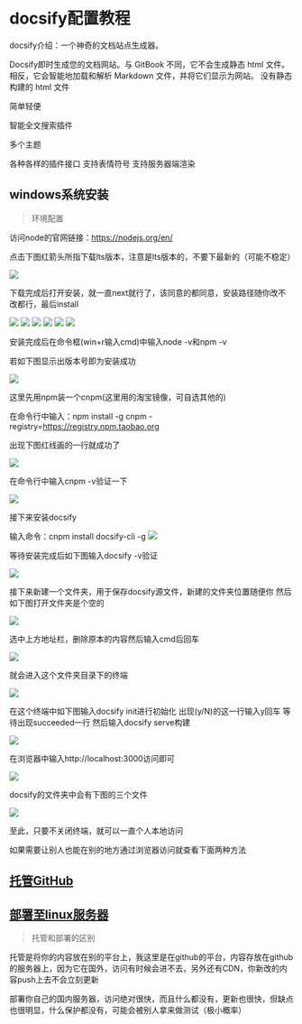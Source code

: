 # docsify配置教程

docsify介绍：一个神奇的文档站点生成器。

Docsify即时生成您的文档网站。与 GitBook 不同，它不会生成静态 html 文件。相反，它会智能地加载和解析 Markdown 文件，并将它们显示为网站。
没有静态构建的 html 文件

简单轻便

智能全文搜索插件

多个主题

各种各样的插件接口
支持表情符号
支持服务器端渲染

## windows系统安装

> 环境配置

访问node的官网链接：https://nodejs.org/en/

点击下图红箭头所指下载lts版本，注意是lts版本的，不要下最新的（可能不稳定）

![](../image/docsify/1.png)

下载完成后打开安装，就一直next就行了，该同意的都同意，安装路径随你改不改都行，最后install

![](../image/docsify/2.jpg)
![](../image/docsify/3.jpg)
![](../image/docsify/4.jpg)
![](../image/docsify/5.jpg)
![](../image/docsify/6.jpg)
![](../image/docsify/7.jpg)

安装完成后在命令框(win+r输入cmd)中输入node -v和npm -v

若如下图显示出版本号即为安装成功

![](../image/docsify/8.png)

这里先用npm装一个cnpm(这里用的淘宝镜像，可自选其他的)

在命令行中输入：npm install -g cnpm -registry=https://registry.npm.taobao.org

出现下图红线画的一行就成功了

![](../image/docsify/9.jpg)

在命令行中输入cnpm -v验证一下

![](../image/docsify/10.jpg)

接下来安装docsify

输入命令：cnpm install docsify-cli -g
![](../image/docsify/11.jpg)

等待安装完成后如下图输入docsify -v验证

![](../image/docsify/12.jpg)

接下来新建一个文件夹，用于保存docsify源文件，新建的文件夹位置随便你
然后如下图打开文件夹是个空的

![](../image/docsify/13.jpg)

选中上方地址栏，删除原本的内容然后输入cmd后回车

![](../image/docsify/14.jpg)

就会进入这个文件夹目录下的终端

![](../image/docsify/15.jpg)

在这个终端中如下图输入docsify init进行初始化
出现(y/N)的这一行输入y回车
等待出现succeeded一行
然后输入docsify serve构建

![](../image/docsify/16.jpg)

在浏览器中输入http://localhost:3000访问即可

![](../image/docsify/17.jpg)

docsify的文件夹中会有下图的三个文件

![](../image/docsify/18.png)

至此，只要不关闭终端，就可以一直个人本地访问

如果需要让别人也能在别的地方通过浏览器访问就查看下面两种方法

## [托管GitHub](qita/docsify1.md)

## [部署至linux服务器](qita/docsify2.md)

> 托管和部署的区别

托管是将你的内容放在别的平台上，我这里是在github的平台，内容存放在github的服务器上，因为它在国外，访问有时候会进不去，另外还有CDN，你新改的内容push上去不会立刻更新

部署你自己的国内服务器，访问绝对很快，而且什么都没有，更新也很快，但缺点也很明显，什么保护都没有，可能会被别人拿来做测试（极小概率）
